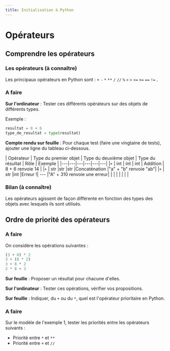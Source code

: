 ```yaml
---
title: Initialisation à Python
---
```


# Opérateurs


<link rel="stylesheet" href="../assets/style.css" />


## Comprendre les opérateurs

### Les opérateurs (à connaître)

Les principaux opérateurs en Python sont : `+` `-` `*` `**` `/` `//` `%` `<` `>` `<=` `>=` `==` `!=` .

### A faire

__Sur l'ordinateur__ : Tester ces différents opérateurs sur des objets de différents types.

Exemple :

```python
resultat = 8 + 6
type_de_resultat = type(resultat)
```

__Compte rendu sur feuille__ : Pour chaque test (faire une vingtaine de tests), ajouter une ligne du tableau ci-dessous.

| Opérateur | Type du premier objet	| Type du deuxième objet	| Type du résultat	| Rôle	| Exemple |
|*---*|*---*|*---*|*---*|*---*|*---*|
|`+` |	int |	int	 | int	| Addition |	8 + 6 renvoie 14 |
|`+` |	str	|str	|str	|Concaténation	|"a" + "b" renvoie "ab"|
|`+` |	str	|int	|Erreur !|	---	|"A" + 310 renvoie une erreur|
|  |        |       |        |      |                            |
 	 	 	 	 	 
 	 	 	 	 	 
###  Bilan (à connaître)
Les opérateurs agissent de façon différente en fonction des types des objets avec lesquels ils sont utilisés.

## Ordre de priorité des opérateurs
### A faire
On considère les opérations suivantes :
```python
(3 + 8) * 2
3 + (8 * 2)
3 + 8 * 2
2 * 8 + 3
```
__Sur feuille__ : Proposer un résultat pour chacune d'elles.

__Sur l'ordinateur__ : Tester ces opérations, vérifier vos propositions.

__Sur feuille__ : Indiquer, du `+` ou du `*`, quel est l'opérateur prioritaire en Python.

### A faire
Sur le modèle de l'exemple 1, tester les priorités entre les opérateurs suivants :

- Priorité entre `*` et `**`
- Priorité entre `+` et `//`
